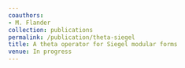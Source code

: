 ```yaml
---
coauthors:
- M. Flander
collection: publications
permalink: /publication/theta-siegel
title: A theta operator for Siegel modular forms
venue: In progress
---
```

